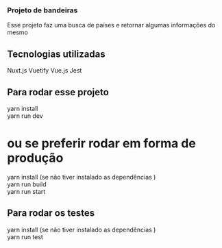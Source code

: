 ### Projeto de bandeiras
Esse projeto faz uma busca de países e retornar algumas informações do mesmo

## Tecnologias utilizadas
Nuxt.js
Vuetify
Vue.js
Jest

## Para rodar esse projeto
yarn install <br />
yarn run dev

# ou se preferir rodar em forma de produção
yarn install (se não tiver instalado as dependências )<br />
yarn run build <br />
yarn run start

## Para rodar os testes
yarn install (se não tiver instalado as dependências )<br />
yarn run test 


